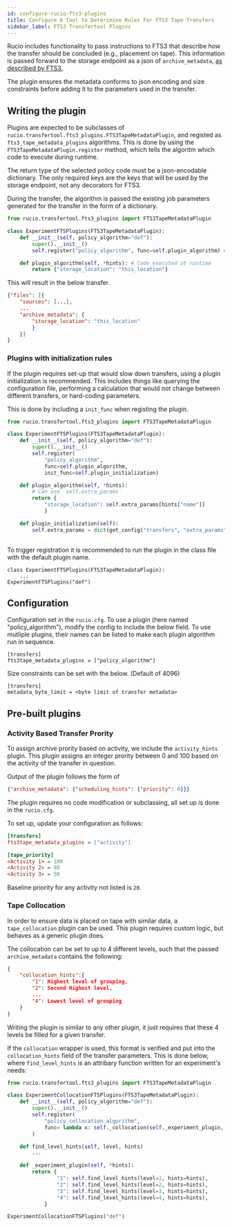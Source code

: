 ```yaml
---
id: configure-rucio-fts3-plugins
title: Configure A Tool to Deterimine Rules For FTS3 Tape Transfers
sidebar_label: FTS3 Transfertool Plugins
---
```


Rucio includes functionality to pass instructions to FTS3 that describe how the transfer should be concluded 
(e.g., placement on tape). 
This information is passed forward to the storage endpoint as a json of 
`archive_metadata`, [as described by FTS3.](https://fts3-docs.web.cern.ch/fts3-docs/fts-rest/docs/bulk.html)

The plugin ensures the metadata conforms to json encoding and size constraints before adding it to the 
parameters used in the transfer. 


## Writing the plugin 

Plugins are expected to be subclasses of `rucio.transfertool.fts3_plugins.FTS3TapeMetadataPlugin`, 
and registed as `fts3_tape_metadata_plugins` algorithms. 
This is done by using the 
`FTS3TapeMetadataPlugin.register` method, which tells the algoritm which code to execute during runtime. 

The return type of the selected policy code must be a json-encodable dictionary.
The only required keys are the keys that will be used by the storage endpoint, not any decorators for FTS3. 

During the transfer, the algorithm is passed the existing job parameters generated for the transfer in the form of a dictionary. 

```python 
from rucio.transfertool.fts3_plugins import FTS3TapeMetadataPlugin 

class ExperimentFTSPlugins(FTS3TapeMetadataPlugin): 
    def __init__(self, policy_algorithm="def"): 
        super().__init__()
        self.register("policy_algorithm", func=self.plugin_algorithm) # Name and function for the new algorithm

    def plugin_algorithm(self, *hints): # Code executed at runtime
        return {"storage_location": "this_location"}
```

This will result in the below transfer. 
```json
{"files": [{
    "sources": [...],
    ...
    "archive_metadata": {
        "storage_location": "this_location"
        }
    }]
}

```

### Plugins with initialization rules

If the plugin requires set-up that would slow down transfers, using a plugin initialization is recommended. 
This includes things like querying the configuration file, performing a calculation that would not change 
between different transfers, or hard-coding parameters. 

This is done by including a `init_func` when registing the plugin. 

```python 
from rucio.transfertool.fts3_plugins import FTS3TapeMetadataPlugin 

class ExperimentFTSPlugins(FTS3TapeMetadataPlugin): 
    def __init__(self, policy_algorithm="def"): 
        super().__init__()
        self.register(
            "policy_algorithm", 
            func=self.plugin_algorithm, 
            init_func=self.plugin_initialization)

    def plugin_algorithm(self, *hints):
        # Can use `self.extra_params`
        return {
            "storage_location": self.extra_params[hints["name"]]
            }

    def plugin_initialization(self): 
        self.extra_params = dict(get_config("transfers", "extra_params"))
        
```
To trigger registration it is recommended to run the plugin in the class file with the default plugin name. 

```{python}
class ExperimentFTSPlugins(FTS3TapeMetadataPlugin): 
    ...
ExperimentFTSPlugins("def")
```

## Configuration

Configuration set in the `rucio.cfg`. To use a plugin (here named "policy_algorithm"), 
modify the config to include the below field.
 To use mutliple plugins, their names can be listed to make each plugin algorithm run in sequence.  

```
[transfers]
fts3tape_metadata_plugins = ["policy_algorithm"]
```

Size constraints can be set with the below. (Default of 4096)
```
[transfers]
metadata_byte_limit = <byte limit of transfer metadata> 
```

## Pre-built plugins 
### Activity Based Transfer Prority 

To assign archive prority based on activity, we include the `activity_hints` plugin. 
This plugin assigns an integer prority between 0 and 100 based on the activity of the transfer in question. 

Output of the plugin follows the form of 
```json
{"archive_metadata": {"scheduling_hints": {"priority": 0}}}
```

The plugin requires no code modification or subclassing, all set up is done in the `rucio.cfg`. 

To set up, update your configuration as follows: 


```cfg
[transfers]
fts3tape_metadata_plugins = ["activity"]

[tape_priority]
<Activity 1> = 100 
<Activity 2> = 80
<Activity 3> = 50
```

Baseline priority for any activity not listed is `20`.

### Tape Collocation 

In order to ensure data is placed on tape with similar data, a `tape_collocation` plugin can be used. 
This plugin requires custom logic, but behaves as a generic plugin does. 

The collocation can be set to up to 4 different levels, such that the passed `archive_metadata` contains the following: 

```json 
{ 
    "collocation_hints":{
        "1": Highest level of grouping, 
        "2": Second Highest level, 
        ...
        "4": Lowest level of grouping 
    }
}
```

Writing the plugin is similar to any other plugin, it just requires that these 4 levels be filled for a given transfer. 

If the `collocation` wrapper is used, this format is verified and put into the `collocation_hints`
 field of the transfer parameters. 
 This is done below, where `find_level_hints` is an attribary function written for an experiment's needs: 

```python 
from rucio.transfertool.fts3_plugins import FTS3TapeMetadataPlugin 

class ExperimentCollocationFTSPlugins(FTS3TapeMetadataPlugin): 
    def __init__(self, policy_algorithm="def"): 
        super().__init__()
        self.register(
            "policy_collocation_algorithm", 
            func= lambda x: self._collocation(self._experiment_plugin, x)
        )

    def find_level_hints(self, level, hints)
        ...

    def _experiment_plugin(self, *hints):
        return {
                "1": self.find_level_hints(level=1, hints=hints), 
                "2": self.find_level_hints(level=2, hints=hints), 
                "3": self.find_level_hints(level=3, hints=hints),
                "4": self.find_level_hints(level=4, hints=hints),
            }

ExperimentCollocationFTSPlugins("def")
```
